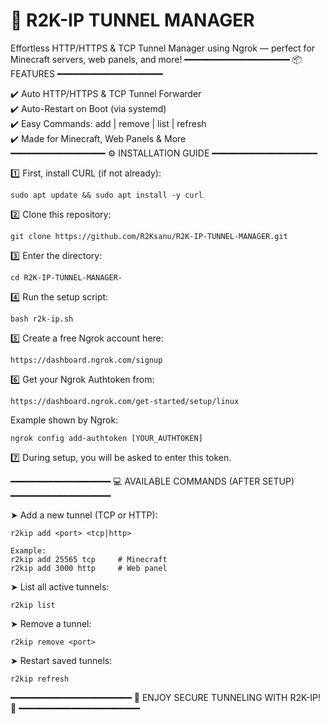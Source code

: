 🚀 R2K-IP TUNNEL MANAGER
==========================

Effortless HTTP/HTTPS & TCP Tunnel Manager using Ngrok — perfect for Minecraft servers, web panels, and more!
━━━━━━━━━━━━━━━━━━━━
📦 FEATURES
━━━━━━━━━━━━━━━━━━━━
 
✔️ Auto HTTP/HTTPS & TCP Tunnel Forwarder  
✔️ Auto-Restart on Boot (via systemd)  
✔️ Easy Commands: add | remove | list | refresh  
✔️ Made for Minecraft, Web Panels & More  
━━━━━━━━━━━━━━━━━━
⚙️ INSTALLATION GUIDE
━━━━━━━━━━━━━━━━━━━━

1️⃣ First, install CURL (if not already):

    sudo apt update && sudo apt install -y curl

2️⃣ Clone this repository:

    git clone https://github.com/R2Ksanu/R2K-IP-TUNNEL-MANAGER.git

3️⃣ Enter the directory:

    cd R2K-IP-TUNNEL-MANAGER-

4️⃣ Run the setup script:

    bash r2k-ip.sh

5️⃣ Create a free Ngrok account here:

    https://dashboard.ngrok.com/signup

6️⃣ Get your Ngrok Authtoken from:

    https://dashboard.ngrok.com/get-started/setup/linux

   Example shown by Ngrok:

    ngrok config add-authtoken [YOUR_AUTHTOKEN]

7️⃣ During setup, you will be asked to enter this token.

━━━━━━━━━━━━━━━━━━━
💻 AVAILABLE COMMANDS (AFTER SETUP)
━━━━━━━━━━━━━━━━━━━

➤ Add a new tunnel (TCP or HTTP):

    r2kip add <port> <tcp|http>

    Example:
    r2kip add 25565 tcp     # Minecraft
    r2kip add 3000 http     # Web panel

➤ List all active tunnels:

    r2kip list

➤ Remove a tunnel:

    r2kip remove <port>


➤ Restart saved tunnels:

    r2kip refresh

━━━━━━━━━━━━━━━━━━━━━━━
🎉 ENJOY SECURE TUNNELING WITH R2K-IP! 🎉
━━━━━━━━━━━━━━━━━━━━━━━
